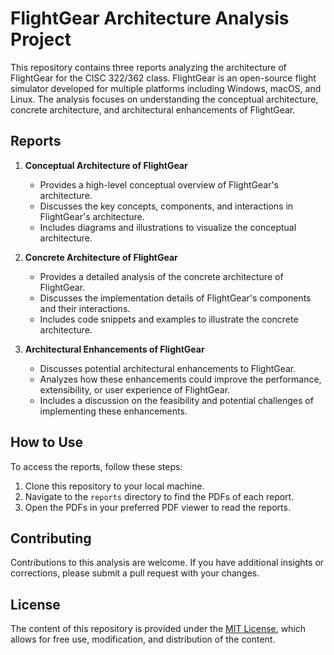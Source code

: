 # FlightGear Architecture Analysis Project

This repository contains three reports analyzing the architecture of FlightGear for the CISC 322/362 class. FlightGear is an open-source flight simulator developed for multiple platforms including Windows, macOS, and Linux. The analysis focuses on understanding the conceptual architecture, concrete architecture, and architectural enhancements of FlightGear.

## Reports

1. **Conceptual Architecture of FlightGear**
   - Provides a high-level conceptual overview of FlightGear's architecture.
   - Discusses the key concepts, components, and interactions in FlightGear's architecture.
   - Includes diagrams and illustrations to visualize the conceptual architecture.

2. **Concrete Architecture of FlightGear**
   - Provides a detailed analysis of the concrete architecture of FlightGear.
   - Discusses the implementation details of FlightGear's components and their interactions.
   - Includes code snippets and examples to illustrate the concrete architecture.

3. **Architectural Enhancements of FlightGear**
   - Discusses potential architectural enhancements to FlightGear.
   - Analyzes how these enhancements could improve the performance, extensibility, or user experience of FlightGear.
   - Includes a discussion on the feasibility and potential challenges of implementing these enhancements.

## How to Use

To access the reports, follow these steps:

1. Clone this repository to your local machine.
2. Navigate to the `reports` directory to find the PDFs of each report.
3. Open the PDFs in your preferred PDF viewer to read the reports.

## Contributing

Contributions to this analysis are welcome. If you have additional insights or corrections, please submit a pull request with your changes.

## License

The content of this repository is provided under the [MIT License](LICENSE), which allows for free use, modification, and distribution of the content.
